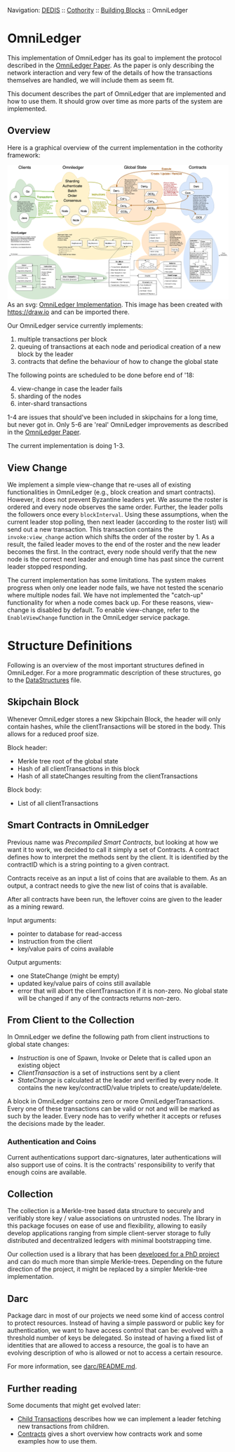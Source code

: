 Navigation: [DEDIS](https://github.com/dedis/doc/tree/master/README.md) ::
[Cothority](https://github.com/dedis/cothority/tree/master/README.md) ::
[Building Blocks](https://github.com/dedis/cothority/tree/master/doc/BuildingBlocks.md) ::
OmniLedger

# OmniLedger

This implementation of OmniLedger has its goal to implement the protocol
described in the [OmniLedger Paper](https://eprint.iacr.org/2017/406.pdf).
As the paper is only describing the network interaction and very few of the
details of how the transactions themselves are handled, we will include
them as seem fit.

This document describes the part of OmniLedger that are implemented and how to
use them. It should grow over time as more parts of the system are implemented.

## Overview

Here is a graphical overview of the current implementation in the cothority
framework:

![OmniLedger Implementation](Omniledger.png?raw=true "OmniLedger")
As an svg: [OmniLedger Implementation](Omniledger.svg). This image has been
created with https://draw.io and can be imported there.

Our OmniLedger service currently implements:

1. multiple transactions per block
2. queuing of transactions at each node and periodical creation of a new
block by the leader
3. contracts that define the behaviour of how to change the global state

The following points are scheduled to be done before end of '18:

4. view-change in case the leader fails
5. sharding of the nodes
6. inter-shard transactions

1-4 are issues that should've been included in skipchains for a long time, but
never got in. Only 5-6 are 'real' OmniLedger improvements as described in the
[OmniLedger Paper](https://eprint.iacr.org/2017/406.pdf).

The current implementation is doing 1-3.

## View Change
We implement a simple view-change that re-uses all of existing functionalities 
in OmniLedger (e.g., block creation and smart contracts). However, it does not
prevent Byzantine leaders yet. We assume the roster is ordered and every node
observes the same order. Further, the leader polls the followers once every
`blockInterval`. Using these assumptions, when the current leader stop polling,
then next leader (according to the roster list) will send out a new
transaction. This transaction contains the `invoke:view_change` action which
shifts the order of the roster by 1. As a result, the failed leader moves to
the end of the roster and the new leader becomes the first. In the contract,
every node should verify that the new node is the correct next leader and
enough time has past since the current leader stopped responding.

The current implementation has some limitations. The system makes progress when
only one leader node fails, we have not tested the scenario where multiple
nodes fail. We have not implemented the "catch-up" functionality for when a
node comes back up. For these reasons, view-change is disabled by default. To
enable view-change, refer to the `EnableViewChange` function in the OmniLedger
service package.


# Structure Definitions

Following is an overview of the most important structures defined in OmniLedger.
For a more programmatic description of these structures, go to the
[DataStructures](DataStructures.md) file.

## Skipchain Block

Whenever OmniLedger stores a new Skipchain Block, the header will only contain
hashes, while the clientTransactions will be stored in the body. This allows
for a reduced proof size.

Block header:
- Merkle tree root of the global state
- Hash of all clientTransactions in this block
- Hash of all stateChanges resulting from the clientTransactions

Block body:
- List of all clientTransactions

## Smart Contracts in OmniLedger

Previous name was _Precompiled Smart Contracts_, but looking at how we want
it to work, we decided to call it simply a set of Contracts. A contract defines
how to interpret the methods sent by the client. It is identified by the
contractID which is a string pointing to a given contract.

Contracts receive as an input a list of coins that are available to them. As
an output, a contract needs to give the new list of coins that is available.

After all contracts have been run, the leftover coins are given to the leader as
a mining reward.

Input arguments:
- pointer to database for read-access
- Instruction from the client
- key/value pairs of coins available

Output arguments:
- one StateChange (might be empty)
- updated key/value pairs of coins still available
- error that will abort the clientTransaction if it is non-zero. No global
state will be changed if any of the contracts returns non-zero.

## From Client to the Collection

In OmniLedger we define the following path from client instructions to
global state changes:

* _Instruction_ is one of Spawn, Invoke or Delete that is called upon an
existing object
* _ClientTransaction_ is a set of instructions sent by a client
* _StateChange_ is calculated at the leader and verified by every node. It
contains the new key/contractID/value triplets to create/update/delete.

A block in OmniLedger contains zero or more OmniLedgerTransactions. Every
one of these transactions can be valid or not and will be marked as such by
the leader. Every node has to verify whether it accepts or refuses the
decisions made by the leader.

### Authentication and Coins

Current authentications support darc-signatures, later authentications will also
support use of coins. It is the contracts' responsibility to verify that enough
coins are available.

## Collection

The collection is a Merkle-tree based data structure to securely and
verifiably store key / value associations on untrusted nodes. The library
in this package focuses on ease of use and flexibility, allowing to easily
develop applications ranging from simple client-server storage to fully
distributed and decentralized ledgers with minimal bootstrapping time.

Our collection used is a library that has been
[developed for a PhD project](collection/README.md) and
can do much more than simple Merkle-trees. Depending on the future direction
of the project, it might be replaced by a simpler Merkle-tree implementation.

## Darc

Package darc in most of our projects we need some kind of access control to
protect resources. Instead of having a simple password or public key for
authentication, we want to have access control that can be: evolved with a
threshold number of keys be delegated. So instead of having a fixed list of
identities that are allowed to access a resource, the goal is to have an
evolving description of who is allowed or not to access a certain resource.

For more information, see [darc/README.md](darc/README.md).

## Further reading

Some documents that might get evolved later:

- [Child Transactions](ChildTransactions.md) describes how we can implement
a leader fetching new transactions from children.
- [Contracts](Contracts.md) gives a short overview how contracts work and
some examples how to use them.
